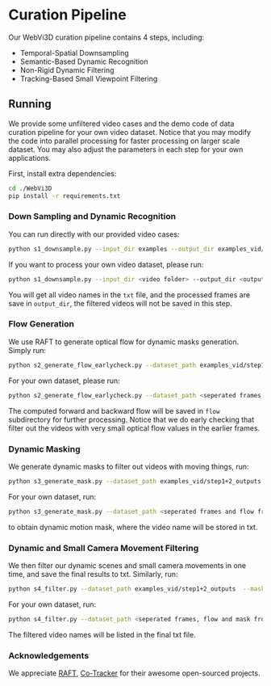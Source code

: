 # Curation Pipeline

Our WebVi3D curation pipeline contains 4 steps, including:

- Temporal-Spatial Downsampling
- Semantic-Based Dynamic Recognition 
- Non-Rigid Dynamic Filtering 
- Tracking-Based Small Viewpoint Filtering

## Running

We provide some unfiltered video cases and the demo code of data curation pipeline for your own video dataset. Notice that you may modify the code into parallel processing for faster processing on larger scale dataset. You may also adjust the parameters in each step for your own applications.

First, install extra dependencies:
```sh
cd ./WebVi3D
pip install -r requirements.txt
```

### Down Sampling and Dynamic Recognition

You can run directly with our provided video cases:
```sh
python s1_downsample.py --input_dir examples --output_dir examples_vid/step1+2_outputs --txt examples_txt/all_video_list.txt
```
If you want to process your own video dataset, please run:
```sh
python s1_downsample.py --input_dir <video folder> --output_dir <output dir for seperated frames> --txt <output txt file for indexing>
```

You will get all video names in the `txt` file, and the processed frames are save in `output_dir`, the filtered videos will not be saved in this step.

### Flow Generation

We use RAFT to generate optical flow for dynamic masks generation. Simply run:
```sh
python s2_generate_flow_earlycheck.py --dataset_path examples_vid/step1+2_outputs --txt examples_txt/all_video_list.txt
```
For your own dataset, please run:
```sh
python s2_generate_flow_earlycheck.py --dataset_path <seperated frames from last step> --txt <output txt file for further indexing>
```

The computed forward and backward flow will be saved in `flow` subdirectory for further processing. Notice that we do early checking that filter out the videos with very small optical flow values in the earlier frames.

### Dynamic Masking 

We generate dynamic masks to filter out videos with moving things, run:
````sh
python s3_generate_mask.py --dataset_path examples_vid/step1+2_outputs --txt examples_txt/mask_list.txt 
````

For your own dataset, run:
````sh
python s3_generate_mask.py --dataset_path <seperated frames and flow from last step> --txt <output txt file for further indexing> 
````

to obtain dynamic motion mask, where the video name will be stored in txt.

### Dynamic and Small Camera Movement Filtering

We then filter our dynamic scenes and small camera movements in one time, and save the final results to txt. Similarly, run:
```sh
python s4_filter.py --dataset_path examples_vid/step1+2_outputs  --mask_done_file examples_txt/mask_list.txt --txt examples_txt/final.txt
```
For your own dataset, run:
```sh
python s4_filter.py --dataset_path <seperated frames, flow and mask from the last step>  --mask_done_file <dynamic mask txt file from the last step> --txt <final output video names>
```

The filtered video names will be listed in the final txt file.


### Acknowledgements
We appreciate [RAFT](https://github.com/princeton-vl/RAFT), [Co-Tracker](https://github.com/facebookresearch/co-tracker) for their awesome open-sourced projects.
